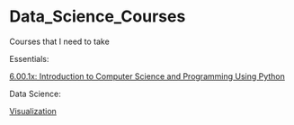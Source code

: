 Data_Science_Courses
====================

Courses that I need to take

Essentials:

[6.00.1x: Introduction to Computer Science and Programming Using Python](https://www.edx.org/course/mitx/mitx-6-00-1x-introduction-computer-1841#.U4U___ldWSo)




Data Science:

[Visualization](http://cm.dce.harvard.edu/2014/02/24028/publicationListing.shtml)
